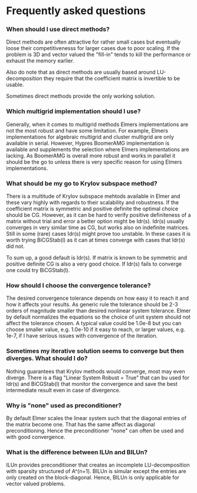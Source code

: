 # Frequently asked questions

### When should I use direct methods?

Direct methods are often attractive for rather small cases but eventually loose their competitivenesss for larger cases due to poor scaling.
If the problem is 3D and vector valued the "fill-in" tends to kill the performance or exhaust the memory earlier.  

Also do note that as direct methods are usually based around LU-decomposition they require that the coefficient matrix is invertible to be usable.

Sometimes direct methods provide the only working solution. 


### Which multigrid implementation should I use?

Generally, when it comes to multigrid methods Elmers implementations are not the most robust and have some limitation. For example, Elmers implementations for algebraic multigrid and cluster multigrid are only available in serial. However, Hypres BoomerAMG implementation is available and supplements the selection where Elmers implementations are lacking. As BoomerAMG is overall more robust and works in parallel it should be the go to unless there is very specific reason for using Elmers implementations.

### What should be my go to Krylov subspace method?

There is a multitude of Krylov subspace mehtods available in Elmer and these vary highly with regards to their scalability and robustness. If the coefficient matrix is symmetric and positive definite the optimal choice should be CG. However, as it can be hard to verify positive definiteness of a matrix without trial and error a better option might be Idr(s). Idr(s) usually converges in very similar time as CG, but works also on indefinite matrices. Still in some (rare) cases Idr(s) might prove too unstable. In these cases it is worth trying BiCGStab(l) as it can at times converge with cases that Idr(s) did not.

To sum up, a good default is Idr(s). If matrix is known to be symmetric and positive definite CG is also a very good choice. If Idr(s) fails to converge one could try BiCGStab(l).

### How should I choose the convergence tolerance?

The desired convergence tolerance depends on how easy it to reach it and how it affects your results. As generic rule the tolerance should be
2-3 orders of magnitude smaller than desired nonlinear system tolerance. Elmer by default normalizes the equations so the choice of unit system
should not affect the tolerance chosen. A typical value could be 1.0e-8 but you can choose smaller value, e.g. 1.0e-10 if it easy to reach,
or larger values, e.g. 1e-7, if I have serious issues with convergence of the iteration.

### Sometimes my iterative solution seems to converge but then diverges. What should I do?

Nothing guarantees that Krylov methods would converge, most may even diverge. There is a flag "Linear System Robust = True" that can
bu used for Idr(s) and BiCGStab(l) that monitor the convergence and save the best intermediate result even in case of divergence.

### Why is "none" used as preconditioner?

By default Elmer scales the linear system such that the diagonal entries of the matrix become one. That has the same affect as
diagonal preconditioning. Hence the preconditioner "none" can often be used and with good convergence.

### What is the difference between ILUn and BILUn?

ILUn provides preconditioner that creates an incomplete LU-decomposition with sparsity structured of A^(n+1). BILUn is simular
except the entries are only created on the block-diagonal. Hence, BILUn is only applicable for vector valued problems. 





